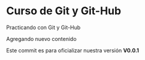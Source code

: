 # Curso de Git y Git-Hub

Practicando con Git y Git-Hub

Agregando nuevo contenido

Este commit es para oficializar nuestra versión **V0.0.1**

